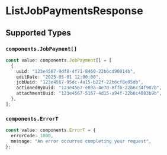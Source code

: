 # ListJobPaymentsResponse


## Supported Types

### `components.JobPayment[]`

```typescript
const value: components.JobPayment[] = [
  {
    uuid: "123e4567-9df8-4f71-8460-22b6cd90014b",
    editDate: "2025-05-01 12:00:00",
    jobUuid: "123e4567-95dc-4a15-b22f-22b6cf8e05db",
    actionedByUuid: "123e4567-e89a-4e70-8ffb-22b6c34f987b",
    attachmentUuid: "123e4567-5167-4d15-a94f-22b6c4083b9b",
  },
];
```

### `components.ErrorT`

```typescript
const value: components.ErrorT = {
  errorCode: 1000,
  message: "An error occurred completing your request",
};
```

